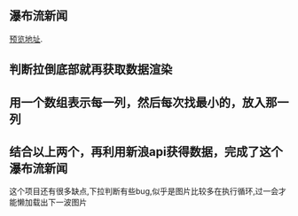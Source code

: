 ## 瀑布流新闻
[预览地址](https://mamba-working.github.io/newsSite/newSite.html).
## 判断拉倒底部就再获取数据渲染
## 用一个数组表示每一列，然后每次找最小的，放入那一列
## 结合以上两个，再利用新浪api获得数据，完成了这个瀑布流新闻
这个项目还有很多缺点,下拉判断有些bug,似乎是图片比较多在执行循环,过一会才能懒加载出下一波图片
